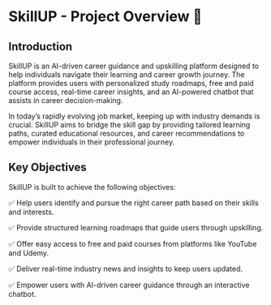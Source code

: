 # SkillUP - Project Overview 🚀
## Introduction

SkillUP is an AI-driven career guidance and upskilling platform designed to help individuals navigate their learning and career growth journey. The platform provides users with personalized study roadmaps, free and paid course access, real-time career insights, and an AI-powered chatbot that assists in career decision-making.

In today’s rapidly evolving job market, keeping up with industry demands is crucial. SkillUP aims to bridge the skill gap by providing tailored learning paths, curated educational resources, and career recommendations to empower individuals in their professional journey.

## Key Objectives
SkillUP is built to achieve the following objectives:

✅ Help users identify and pursue the right career path based on their skills and interests.

✅ Provide structured learning roadmaps that guide users through upskilling.

✅ Offer easy access to free and paid courses from platforms like YouTube and Udemy.

✅ Deliver real-time industry news and insights to keep users updated.

✅ Empower users with AI-driven career guidance through an interactive chatbot.
